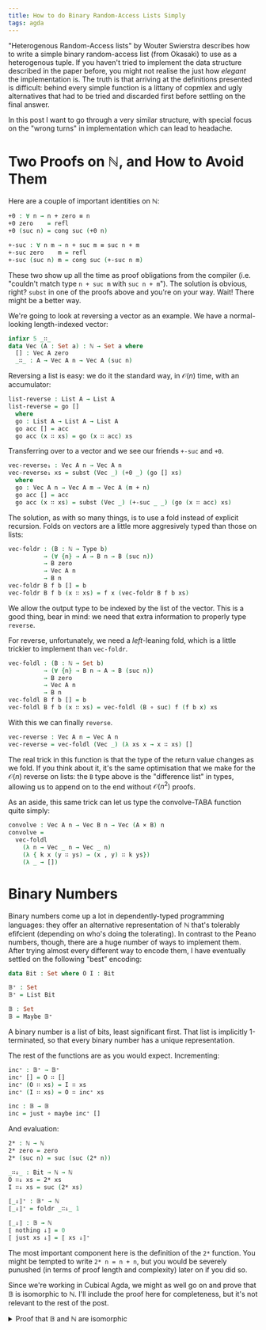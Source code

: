 ```yaml
---
title: How to do Binary Random-Access Lists Simply
tags: agda
---
```


"Heterogenous Random-Access lists" by Wouter Swierstra describes how to write a
simple binary random-access list (from Okasaki) to use as a heterogenous tuple.
If you haven't tried to implement the data structure described in the paper
before, you might not realise the just how *elegant* the implementation is.
The truth is that arriving at the definitions presented is difficult: behind
every simple function is a littany of copmlex and ugly alternatives that had to
be tried and discarded first before settling on the final answer.

In this post I want to go through a very similar structure, with special focus
on the "wrong turns" in implementation which can lead to headache.

<!--
```agda
{-# OPTIONS --cubical #-}

open import Prelude
```
-->

# Two Proofs on ℕ, and How to Avoid Them

Here are a couple of important identities on ℕ:

```agda
+0 : ∀ n → n + zero ≡ n
+0 zero    = refl
+0 (suc n) = cong suc (+0 n)

+-suc : ∀ n m → n + suc m ≡ suc n + m
+-suc zero    m = refl
+-suc (suc n) m = cong suc (+-suc n m)
```

These two show up all the time as proof obligations from the compiler (i.e.
"couldn't match type `n + suc m` with `suc n + m`").
The solution is obvious, right?
`subst` in one of the proofs above and you're on your way.
Wait! There might be a better way.

We're going to look at reversing a vector as an example.
We have a normal-looking length-indexed vector:

```agda
infixr 5 _∷_
data Vec (A : Set a) : ℕ → Set a where
  [] : Vec A zero
  _∷_ : A → Vec A n → Vec A (suc n)
```

Reversing a list is easy: we do it the standard way, in $\mathcal{O}(n)$ time,
with an accumulator:

```agda
list-reverse : List A → List A
list-reverse = go []
  where
  go : List A → List A → List A
  go acc [] = acc
  go acc (x ∷ xs) = go (x ∷ acc) xs
```

Transferring over to a vector and we see our friends `+-suc` and `+0`.

```agda
vec-reverse₁ : Vec A n → Vec A n
vec-reverse₁ xs = subst (Vec _) (+0 _) (go [] xs)
  where
  go : Vec A n → Vec A m → Vec A (m + n)
  go acc [] = acc
  go acc (x ∷ xs) = subst (Vec _) (+-suc _ _) (go (x ∷ acc) xs)
```

The solution, as with so many things, is to use a fold instead of explicit
recursion.
Folds on vectors are a little more aggresively typed than those on lists:

```agda
vec-foldr : (B : ℕ → Type b)
          → (∀ {n} → A → B n → B (suc n))
          → B zero
          → Vec A n
          → B n
vec-foldr B f b [] = b
vec-foldr B f b (x ∷ xs) = f x (vec-foldr B f b xs)
```

We allow the output type to be indexed by the list of the vector.
This is a good thing, bear in mind: we need that extra information to properly
type `reverse`.

For reverse, unfortunately, we need a *left*-leaning fold, which is a little
trickier to implement than `vec-foldr`.

```agda
vec-foldl : (B : ℕ → Set b)
          → (∀ {n} → B n → A → B (suc n))
          → B zero
          → Vec A n
          → B n
vec-foldl B f b [] = b
vec-foldl B f b (x ∷ xs) = vec-foldl (B ∘ suc) f (f b x) xs
```

With this we can finally `reverse`.

```agda
vec-reverse : Vec A n → Vec A n
vec-reverse = vec-foldl (Vec _) (λ xs x → x ∷ xs) []
```

The real trick in this function is that the type of the return value changes as
we fold.
If you think about it, it's the same optimisation that we make for the
$\mathcal{O}(n)$ reverse on lists: the `B` type above is the "difference list"
in types, allowing us to append on to the end without $\mathcal{O}(n^2)$ proofs.

As an aside, this same trick can let us type the convolve-TABA function quite
simply:

```agda
convolve : Vec A n → Vec B n → Vec (A × B) n
convolve =
  vec-foldl
    (λ n → Vec _ n → Vec _ n)
    (λ { k x (y ∷ ys) → (x , y) ∷ k ys})
    (λ _ → [])
```

# Binary Numbers

Binary numbers come up a lot in dependently-typed programming languages: they
offer an alternative representation of ℕ that's tolerably efifcient (depending
on who's doing the tolerating).
In contrast to the Peano numbers, though, there are a huge number of ways to
implement them.
After trying almost every different way to encode them, I have eventually
settled on the following "best" encoding:

```agda
data Bit : Set where O I : Bit

𝔹⁺ : Set
𝔹⁺ = List Bit

𝔹 : Set
𝔹 = Maybe 𝔹⁺
```

A binary number is a list of bits, least significant first.
That list is implicitly 1-terminated, so that every binary number has a unique
representation.

The rest of the functions are as you would expect.
Incrementing:

```agda
inc⁺ : 𝔹⁺ → 𝔹⁺
inc⁺ [] = O ∷ []
inc⁺ (O ∷ xs) = I ∷ xs
inc⁺ (I ∷ xs) = O ∷ inc⁺ xs

inc : 𝔹 → 𝔹
inc = just ∘ maybe inc⁺ []
```

And evaluation:

```agda
2* : ℕ → ℕ
2* zero = zero
2* (suc n) = suc (suc (2* n))

_∷⇓_ : Bit → ℕ → ℕ
O ∷⇓ xs = 2* xs
I ∷⇓ xs = suc (2* xs)

⟦_⇓⟧⁺ : 𝔹⁺ → ℕ
⟦_⇓⟧⁺ = foldr _∷⇓_ 1

⟦_⇓⟧ : 𝔹 → ℕ
⟦ nothing ⇓⟧ = 0
⟦ just xs ⇓⟧ = ⟦ xs ⇓⟧⁺
```

The most important component here is the definition of the `2*` function.
You might be tempted to write `2* n = n + n`, but you would be severely punushed
(in terms of proof length and complexity) later on if you did so.

Since we're working in Cubical Agda, we might as well go on and prove that 𝔹 is
isomorphic to ℕ.
I'll include the proof here for completeness, but it's not relevant to the rest
of the post.

<details>
<summary>Proof that 𝔹 and ℕ are isomorphic</summary>
```agda
⟦_⇑⟧ : ℕ → 𝔹
⟦ zero ⇑⟧ = nothing
⟦ suc n ⇑⟧ = inc ⟦ n ⇑⟧

inc⁺⇔suc : ∀ x → ⟦ inc⁺ x ⇓⟧⁺ ≡ suc ⟦ x ⇓⟧⁺
inc⁺⇔suc [] = refl
inc⁺⇔suc (O ∷ xs) = refl
inc⁺⇔suc (I ∷ xs) = cong 2* (inc⁺⇔suc xs)

ℕ→𝔹⁺→ℕ : ∀ n → ⟦ maybe inc⁺ [] ⟦ n ⇑⟧ ⇓⟧⁺ ≡ suc n
ℕ→𝔹⁺→ℕ zero = refl
ℕ→𝔹⁺→ℕ (suc n) = inc⁺⇔suc (maybe inc⁺ [] ⟦ n ⇑⟧) ; cong suc (ℕ→𝔹⁺→ℕ n)

ℕ→𝔹→ℕ : ∀ n → ⟦ ⟦ n ⇑⟧ ⇓⟧ ≡ n
ℕ→𝔹→ℕ zero = refl
ℕ→𝔹→ℕ (suc x) = ℕ→𝔹⁺→ℕ x

shift : 𝔹 → 𝔹
shift = maybe-map (O ∷_)

2*⇔O∷ : ∀ n → ⟦ 2* n ⇑⟧ ≡ shift ⟦ n ⇑⟧
2*⇔O∷ zero = refl
2*⇔O∷ (suc zero) = refl
2*⇔O∷ (suc (suc n)) = cong (inc ∘ inc) (2*⇔O∷ (suc n))

𝔹⁺→ℕ→𝔹 : ∀ n → ⟦ ⟦ n ⇓⟧⁺ ⇑⟧ ≡ just n
𝔹⁺→ℕ→𝔹 [] = refl
𝔹⁺→ℕ→𝔹 (O ∷ xs) = 2*⇔O∷ ⟦ xs ⇓⟧⁺ ; cong shift (𝔹⁺→ℕ→𝔹 xs)
𝔹⁺→ℕ→𝔹 (I ∷ xs) = cong inc (2*⇔O∷ ⟦ xs ⇓⟧⁺) ; cong (inc ∘ shift) (𝔹⁺→ℕ→𝔹 xs)

𝔹→ℕ→𝔹 : ∀ n → ⟦ ⟦ n ⇓⟧ ⇑⟧ ≡ n
𝔹→ℕ→𝔹 nothing = refl
𝔹→ℕ→𝔹 (just xs) = 𝔹⁺→ℕ→𝔹 xs

𝔹⇔ℕ : 𝔹 ⇔ ℕ
𝔹⇔ℕ = iso ⟦_⇓⟧ ⟦_⇑⟧ ℕ→𝔹→ℕ 𝔹→ℕ→𝔹
```
</details>
